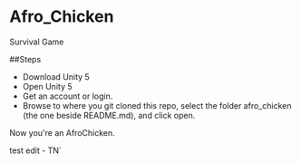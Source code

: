 # Afro_Chicken
Survival Game


##Steps

- Download Unity 5
- Open Unity 5
- Get an account or login.
- Browse to where you git cloned this repo, select the folder afro_chicken (the one beside README.md), and click open. 


Now you're an AfroChicken.

test edit - TN`




